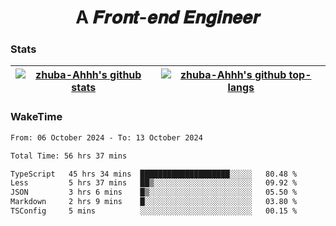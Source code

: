 <h1 align="center">A 𝑭𝒓𝒐𝒏𝒕-𝒆𝒏𝒅 𝑬𝒏𝒈𝒊𝒏𝒆𝒆𝒓</h1>

### Stats

| <a href="https://github.com/zhuba-Ahhh"><img align="center" src="https://github-readme-stats.vercel.app/api?username=zhuba-Ahhh&hide_title=true&hide_border=true&show_icons=trueline_height=21&text_color=000&icon_color=000&bg_color=0,ea6161,ffc64d,fffc4d,52fa5a&theme=graywhite" alt="zhuba-Ahhh's github stats" /> </a> | <a href="https://github.com/zhuba-Ahhh"><img align="center" src="https://github-readme-stats.vercel.app/api/top-langs/?username=zhuba-Ahhh&hide_title=true&hide_border=true&layout=compact&hide_border=true&show_icons=trueline_height=40&text_color=000&icon_color=000&bg_color=0,ea6161,ffc64d,fffc4d,52fa5a&theme=graywhite&langs_count=6" alt="zhuba-Ahhh's github top-langs"/> </a> |
| ------------- | ------------- |

### WakeTime

<!--START_SECTION:waka-->

```txt
From: 06 October 2024 - To: 13 October 2024

Total Time: 56 hrs 37 mins

TypeScript   45 hrs 34 mins  ████████████████████░░░░░   80.48 %
Less         5 hrs 37 mins   ██▒░░░░░░░░░░░░░░░░░░░░░░   09.92 %
JSON         3 hrs 6 mins    █▒░░░░░░░░░░░░░░░░░░░░░░░   05.50 %
Markdown     2 hrs 9 mins    █░░░░░░░░░░░░░░░░░░░░░░░░   03.80 %
TSConfig     5 mins          ░░░░░░░░░░░░░░░░░░░░░░░░░   00.15 %
```

<!--END_SECTION:waka-->
